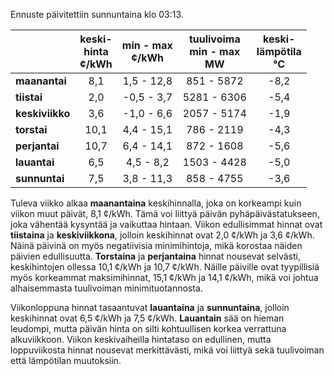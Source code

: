 Ennuste päivitettiin sunnuntaina klo 03:13.

|              | keski-<br>hinta<br>¢/kWh | min - max<br>¢/kWh | tuulivoima<br>min - max<br>MW | keski-<br>lämpötila<br>°C |
|:-------------|:----------------:|:----------------:|:-------------:|:-------------:|
| **maanantai**  |       8,1       |     1,5 - 12,8   |  851 - 5872   |     -8,2      |
| **tiistai**    |       2,0       |    -0,5 - 3,7    |  5281 - 6306  |     -5,4      |
| **keskiviikko**|       3,6       |    -1,0 - 6,6    |  2057 - 5174  |     -1,9      |
| **torstai**    |      10,1       |    4,4 - 15,1    |  786 - 2119   |     -4,3      |
| **perjantai**  |      10,7       |    6,4 - 14,1    |  872 - 1608   |     -5,6      |
| **lauantai**   |       6,5       |    4,5 - 8,2     |  1503 - 4428  |     -5,0      |
| **sunnuntai**  |       7,5       |    3,8 - 11,3    |  858 - 4755   |     -3,6      |

Tuleva viikko alkaa **maanantaina** keskihinnalla, joka on korkeampi kuin viikon muut päivät, 8,1 ¢/kWh. Tämä voi liittyä päivän pyhäpäivästatukseen, joka vähentää kysyntää ja vaikuttaa hintaan. Viikon edullisimmat hinnat ovat **tiistaina** ja **keskiviikkona**, jolloin keskihinnat ovat 2,0 ¢/kWh ja 3,6 ¢/kWh. Näinä päivinä on myös negatiivisia minimihintoja, mikä korostaa näiden päivien edullisuutta. **Torstaina** ja **perjantaina** hinnat nousevat selvästi, keskihintojen ollessa 10,1 ¢/kWh ja 10,7 ¢/kWh. Näille päiville ovat tyypillisiä myös korkeammat maksimihinnat, 15,1 ¢/kWh ja 14,1 ¢/kWh, mikä voi johtua alhaisemmasta tuulivoiman minimituotannosta.

Viikonloppuna hinnat tasaantuvat **lauantaina** ja **sunnuntaina**, jolloin keskihinnat ovat 6,5 ¢/kWh ja 7,5 ¢/kWh. **Lauantain** sää on hieman leudompi, mutta päivän hinta on silti kohtuullisen korkea verrattuna alkuviikkoon. Viikon keskivaiheilla hintataso on edullinen, mutta loppuviikosta hinnat nousevat merkittävästi, mikä voi liittyä sekä tuulivoiman että lämpötilan muutoksiin.